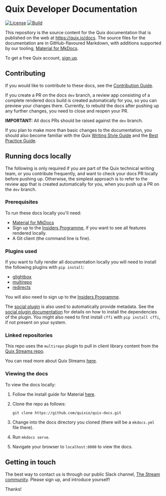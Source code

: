 # Quix Developer Documentation

[![License](https://img.shields.io/badge/License-Apache_2.0-blue.svg)](https://opensource.org/licenses/Apache-2.0)
[![Build](https://github.com/quixio/quix-docs/actions/workflows/sync-build-deploy.yaml/badge.svg)](https://github.com/quixio/quix-docs)

This repository is the source content for the Quix documentation that is published on the web at https://quix.io/docs. The source files for the documentation are in GitHub-flavoured Markdown, with additions supported by our tooling, [Material for MkDocs](https://squidfunk.github.io/mkdocs-material/).

To get a free Quix account, [sign up](https://portal.platform.quix.ai/self-sign-up).

## Contributing

If you would like to contribute to these docs, see the [Contribution Guide](./CONTRIBUTING.md). 

If you create a PR on the docs `dev` branch, a review app consisting of a complete rendered docs build is created automatically for you, so you can preview your changes there. Currently, to rebuild the docs after pushing up any further changes, you need to close and reopen your PR.

**IMPORTANT:** All docs PRs should be raised against the `dev` branch.

If you plan to make more than basic changes to the documentation, you should also become familiar with the Quix [Writing Style Guide](./WRITING-STYLE.md) and the [Best Practice Guide](./BEST-PRACTICE.md).

## Running docs locally

The following is only required if you are part of the Quix technical writing team, or you contribute frequently, and want to check your docs PR locally before pushing up. Otherwise, the simplest approach is to refer to the review app that is created automatically for you, when you push up a PR on the `dev` branch.

### Prerequisites

To run these docs locally you'll need:

* [Material for MkDocs](https://squidfunk.github.io/mkdocs-material/)
* Sign up to the [Insiders Programme](https://squidfunk.github.io/mkdocs-material/insiders/), if you want to see all features rendered locally.
* A Git client (the command line is fine).

### Plugins used

If you want to fully render all documentation locally you will need to install the following plugins with `pip install`:

* [glightbox](https://pypi.org/project/mkdocs-glightbox/0.1.0/)
* [multirepo](https://pypi.org/project/mkdocs-multirepo/)
* [redirects](https://pypi.org/project/mkdocs-redirects/)

You will also need to sign up to the [Insiders Programme](https://squidfunk.github.io/mkdocs-material/insiders/).

The [social plugin](https://squidfunk.github.io/mkdocs-material/setup/setting-up-social-cards/) is also used to automatically provide metadata. See the [social plugin documentation](https://squidfunk.github.io/mkdocs-material/setup/setting-up-social-cards/) for details on how to install the dependencies of the plugin. You might also need to first install `cffi` with `pip install cffi`, if not present on your system.

### Linked repositories

This repo uses the `multirepo` plugin to pull in client library content from the [Quix Streams repo](https://github.com/quixio/quix-streams). 

You can read more about Quix Streams [here](https://github.com/quixio/quix-streams/blob/main/README.md).

### Viewing the docs

To view the docs locally:

1. Follow the install guide for Material [here](https://squidfunk.github.io/mkdocs-material/getting-started/).
2. Clone the repo as follows:

   ```
   git clone https://github.com/quixio/quix-docs.git
   ```
3. Change into the docs directory you cloned (there will be a `mkdocs.yml` file there). 
4. Run `mkdocs serve`.
5. Navigate your browser to `localhost:8000` to view the docs.

## Getting in touch

The best way to contact us is through our public Slack channel, [The Stream community](https://quix.io/slack-invite). Please sign up, and introduce yourself!

Thanks!
